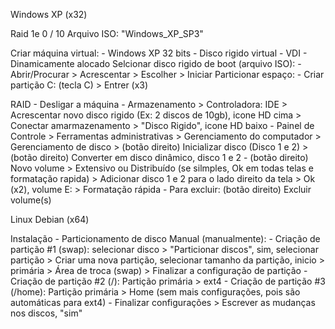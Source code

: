 Windows XP (x32)

Raid 1e 0 / 10
Arquivo ISO: "Windows_XP_SP3"

Criar máquina virtual:
	- Windows XP 32 bits
	- Disco rigido virtual
	- VDI
	- Dinamicamente alocado
Selcionar disco rigido de boot (arquivo ISO):
	- Abrir/Procurar > Acrescentar > Escolher > Iniciar
Particionar espaço:
	- Criar partição C: (tecla C) > Entrer (x3)

RAID
	- Desligar a máquina
	- Armazenamento > Controladora: IDE  > Acrescentar novo disco rigido (Ex: 2 discos de 10gb), icone HD cima > Conectar amarmazenamento > "Disco Rigido", icone HD baixo
	- Painel de Controle > Ferramentas administrativas > Gerenciamento do computador > Gerenciamento de disco > (botão direito) Inicializar disco (Disco 1 e 2) > (botão direito) Converter em disco dinâmico, disco 1 e 2
	- (botão direito) Novo volume > Extensivo ou Distribuído (se silmples, Ok em todas telas e formatação rapida) > Adicionar disco 1 e 2 para o lado direito da tela > Ok (x2), volume E: > Formatação rápida
		- Para excluir: (botão direito) Excluir volume(s)



Linux Debian (x64)

Instalação - Particionamento de disco Manual (manualmente):
	- Criação de partição #1 (swap): selecionar disco > "Particionar discos", sim, selecionar partição > Criar uma nova partição, selecionar tamanho da partição, inicio > primária > Área de troca (swap) > Finalizar a configuração de partição
	- Criação de partição #2 (/): Partição primária > ext4
	- Criação de partição #3 (/home): Partição primária > Home (sem mais configurações, pois são automáticas para ext4)
	- Finalizar configurações > Escrever as mudanças nos discos, "sim"
